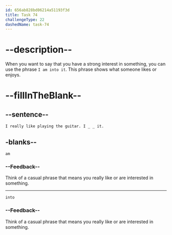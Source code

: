 ```yaml
---
id: 656ab828bd06214a51193f3d
title: Task 74
challengeType: 22
dashedName: task-74
---
```


# --description--

When you want to say that you have a strong interest in something, you can use the phrase `I am into it`. This phrase shows what someone likes or enjoys.

# --fillInTheBlank--

## --sentence--

`I really like playing the guitar. I _ _ it.`

## -blanks--

`am`

### --Feedback--

Think of a casual phrase that means you really like or are interested in something.

---

`into`

### --Feedback--

Think of a casual phrase that means you really like or are interested in something.
